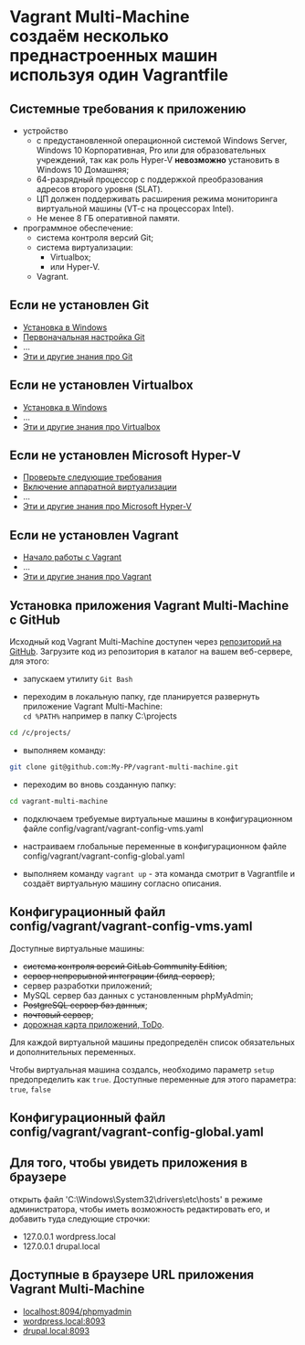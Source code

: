 # Vagrant Multi-Machine<br>создаём несколько преднастроенных машин используя один Vagrantfile #

## Системные требования к приложению ##

- устройство
  - с предустановленной операционной системой Windows Server, Windows 10 Корпоративная, Pro или для образовательных учреждений, так как роль Hyper-V **невозможно** установить в Windows 10 Домашняя;
  - 64-разрядный процессор с поддержкой преобразования адресов второго уровня (SLAT).
  - ЦП должен поддерживать расширения режима мониторинга виртуальной машины (VT-c на процессорах Intel).
  - Не менее 8 ГБ оперативной памяти.
- программное обеспечение:
  - система контроля версий Git;
  - система виртуализации:
    - Virtualbox;
    - или Hyper-V.
  - Vagrant.

## Если не установлен Git ##

- [Установка в Windows]()
- [Первоначальная настройка Git]()
- ...
- [Эти и другие знания про Git](https://github.com/My-PP/Today-I-Learned/blob/main/Git/README.md)

## Если не установлен Virtualbox ##

- [Установка в Windows]()
- ...
- [Эти и другие знания про Virtualbox](https://github.com/My-PP/Today-I-Learned/blob/main/Virtualbox/README.md)

## Если не установлен Microsoft Hyper-V ##

- [Проверьте следующие требования](https://github.com/My-PP/Today-I-Learned/blob/main/Hyper-V/README.md#1)
- [Включение аппаратной виртуализации](https://github.com/My-PP/Today-I-Learned/blob/main/Hyper-V/README.md#2)
- ...
- [Эти и другие знания про Microsoft Hyper-V](https://github.com/My-PP/Today-I-Learned/blob/main/Hyper-V/README.md#hyper-vd)

## Если не установлен Vagrant ##

- [Начало работы с Vagrant](https://github.com/My-PP/Today-I-Learned/blob/main/Vagrant/README.md#1)
- ...
- [Эти и другие знания про Vagrant](https://github.com/My-PP/Today-I-Learned/blob/main/Vagrant/README.md)

## Установка приложения Vagrant Multi-Machine с GitHub ##

Исходный код Vagrant Multi-Machine доступен через [репозиторий на GitHub](https://github.com/My-PP/vagrant-multi-machine). Загрузите код из репозитория в каталог на вашем веб-сервере, для этого:

- запускаем утилиту `Git Bash`

- переходим в локальную папку, где планируется развернуть приложение Vagrant Multi-Machine:<br>
`cd %PATH%` например в папку C:\projects

```bash
cd /c/projects/
```

- выполняем команду:

```bash
git clone git@github.com:My-PP/vagrant-multi-machine.git
```

- переходим во вновь созданную папку:

```bash
cd vagrant-multi-machine
```

- подключаем требуемые виртуальные машины в конфигурационном файле config/vagrant/vagrant-config-vms.yaml

- настраиваем глобальные переменные в конфигурационном файле config/vagrant/vagrant-config-global.yaml

- выполняем команду `vagrant up` - эта команда смотрит в Vagrantfile и создаёт виртуальную машину согласно описания.

## Конфигурационный файл config/vagrant/vagrant-config-vms.yaml ##

Доступные виртуальные машины:

- ~~система контроля версий GitLab Community Edition~~;
- ~~сервер непрерывной интеграции (билд-сервер)~~;
- сервер разработки приложений;
- MySQL сервер баз данных с установленным phpMyAdmin;
- ~~PostgreSQL сервер баз данных~~;
- ~~почтовый сервер~~;
- [дорожная карта приложений, ToDo](TODO.md).

Для каждой виртуальной машины предопределён список обязательных и дополнительных переменных.

Чтобы виртуальная машина создалсь, необходимо параметр `setup` предопределить как `true`. Доступные переменные для этого параметра: `true`, `false`

## Конфигурационный файл config/vagrant/vagrant-config-global.yaml ##

## Для того, чтобы увидеть приложения в браузере ##

открыть файл 'C:\Windows\System32\drivers\etc\hosts' в режиме администратора, чтобы иметь возможность редактировать его, и добавить туда следующие строчки:

- 127.0.0.1 wordpress.local
- 127.0.0.1 drupal.local

## Доступные в браузере URL приложения Vagrant Multi-Machine ##

- [localhost:8094/phpmyadmin](http://localhost:8094/phpmyadmin)
- [wordpress.local:8093](http://wordpress.local:8093)
- [drupal.local:8093](http://drupal.local:8093)
